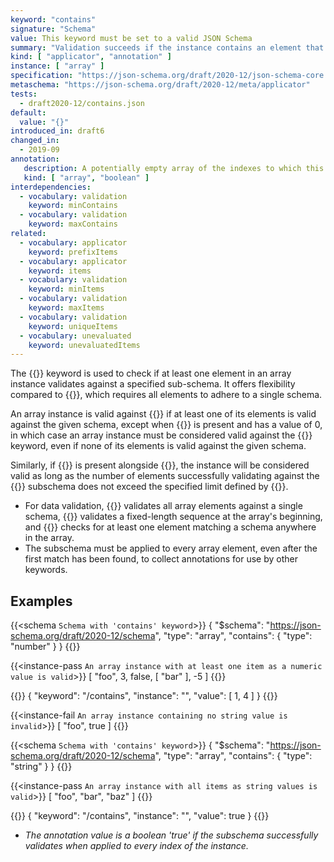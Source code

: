 ```yaml
---
keyword: "contains"
signature: "Schema"
value: This keyword must be set to a valid JSON Schema
summary: "Validation succeeds if the instance contains an element that validates against this schema."
kind: [ "applicator", "annotation" ]
instance: [ "array" ]
specification: "https://json-schema.org/draft/2020-12/json-schema-core.html#section-10.3.1.3"
metaschema: "https://json-schema.org/draft/2020-12/meta/applicator"
tests:
  - draft2020-12/contains.json
default:
  value: "{}"
introduced_in: draft6
changed_in:
  - 2019-09
annotation:
   description: A potentially empty array of the indexes to which this keyword's subschema validated successfully to (in ascending order), or a boolean true if it applied to every item of the instance
   kind: [ "array", "boolean" ]
interdependencies:
  - vocabulary: validation
    keyword: minContains
  - vocabulary: validation
    keyword: maxContains
related:
  - vocabulary: applicator
    keyword: prefixItems
  - vocabulary: applicator
    keyword: items
  - vocabulary: validation
    keyword: minItems
  - vocabulary: validation
    keyword: maxItems
  - vocabulary: validation
    keyword: uniqueItems
  - vocabulary: unevaluated
    keyword: unevaluatedItems
---
```


The  {{<keyword-link name="contains" >}} keyword is used to check if at least one element in an array instance validates against a specified sub-schema. It offers flexibility compared to  {{<keyword-link name="items" >}}, which requires all elements to adhere to a single schema.

An array instance is valid against  {{<keyword-link name="contains" >}} if at least one of its elements is valid against the given schema, except when  {{<keyword-link name="minContains" >}} is present and has a value of 0, in which case an array instance must be considered valid against the  {{<keyword-link name="contains" >}} keyword, even if none of its elements is valid against the given schema.

Similarly, if  {{<keyword-link name="maxContains" >}} is present alongside  {{<keyword-link name="contains" >}}, the instance will be considered valid as long as the number of elements successfully validating against the  {{<keyword-link name="contains" >}} subschema does not exceed the specified limit defined by  {{<keyword-link name="maxContains" >}}.

* For data validation,   {{<keyword-link name="items" >}} validates all array elements against a single schema,  {{<keyword-link name="prefixItems" >}} validates a fixed-length sequence at the array's beginning, and  {{<keyword-link name="contains" >}} checks for at least one element matching a schema anywhere in the array.
* The subschema must be applied to every array element, even after the first match has been found, to collect annotations for use by other keywords.

## Examples

{{<schema `Schema with 'contains' keyword`>}}
{
  "$schema": "https://json-schema.org/draft/2020-12/schema",
  "type": "array",
  "contains": { "type": "number" }
}
{{</schema>}}

{{<instance-pass `An array instance with at least one item as a numeric value is valid`>}}
[ "foo", 3, false, [ "bar" ], -5 ]
{{</instance-pass>}}

{{<instance-annotation>}}
{ "keyword": "/contains", "instance": "", "value": [ 1, 4 ] }
{{</instance-annotation>}}

{{<instance-fail `An array instance containing no string value is invalid`>}}
[ "foo", true ]
{{</instance-fail>}}

{{<schema `Schema with 'contains' keyword`>}}
{
  "$schema": "https://json-schema.org/draft/2020-12/schema",
  "type": "array",
  "contains": { "type": "string" }
}
{{</schema>}}

{{<instance-pass `An array instance with all items as string values is valid`>}}
[ "foo", "bar", "baz" ]
{{</instance-pass>}}

{{<instance-annotation>}}
{ "keyword": "/contains", "instance": "", "value": true }
{{</instance-annotation>}}
* _The annotation value is a boolean 'true' if the subschema successfully validates when applied to every index of the instance._
